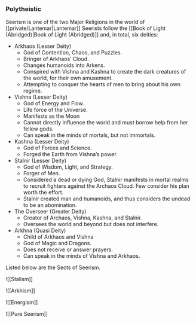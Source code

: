 ### Polytheistic

Seerism is one of the two Major Religions in the world of [[private/Lantemar|Lantemar]] Seerists follow the [[Book of Light (Abridged)|Book of Light (Abridged)]] and, in total, six deities:

 - Arkhaos (Lesser Deity)
	 - God of Contention, Chaos, and Puzzles.
	 - Bringer of Arkhaos’ Cloud.
	 - Changes humanoids into Arkens.
	 - Conspired with Vishna and Kashna to create the dark creatures of the world, for their own amusement.
	 - Attempting to conquer the hearts of men to bring about his own regime.
 - Vishna (Lesser Deity)
	 - God of Energy and Flow.
	 - Life force of the Universe.
	 - Manifests as the Moon
	 - Cannot directly influence the world and must borrow help from her fellow gods.
	 - Can speak in the minds of mortals, but not immortals.
 - Kashna (Lesser Deity)
	 - God of Forces and Science.
	 - Forged the Earth from Vishna’s power.
 - Stalnir (Lesser Deity)
	 - God of Wisdom, Light, and Strategy.
	 - Forger of Men.
	 - Considered a dead or dying God, Stalnir manifests in mortal realms to recruit fighters against the Archaos Cloud. Few consider his plan worth the effort.
	 - Stalnir created man and humanoids, and thus considers the undead to be an abomination.
 - The Overseer (Greater Deity)
	 - Creator of Archaos, Vishna, Kashna, and Stalnir.
	 - Oversees the world and beyond but does not interfere.
 - Arkhna (Quasi Deity)
	 - Child of Arkhaos and Vishna
	 - God of Magic and Dragons.
	 - Does not receive or answer prayers.
	 - Can speak in the minds of Vishna and Arkhaos.

Listed below are the Sects of Seerism.

![[Stalism]]

![[Arkhism]]

![[Energism]]

![[Pure Seerism]]

